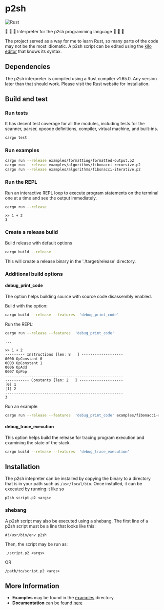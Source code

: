 # p2sh

![Rust](https://github.com/binoyjayan/p2sh/actions/workflows/rust.yml/badge.svg)

🦀 🦀 🦀 Interpreter for the p2sh programming language 🦀 🦀 🦀

The project served as a way for me to learn Rust, so many parts of the code may not be the most idiomatic.
A p2sh script can be edited using the [kilo editor](https://github.com/binoyjayan/kilo-rs/tree/main) that knows its syntax.

## Dependencies

The p2sh interpreter is compiled using a Rust compiler v1.65.0. Any version later than that should work.
Please visit the Rust website for installation.

## Build and test

### Run tests

It has decent test coverage for all the modules, including tests for
the scanner, parser, opcode definitions, compiler, virtual machine,
and built-ins.

```bash
cargo test
```

### Run examples

```bash
cargo run --release examples/formatting/formatted-output.p2
cargo run --release examples/algorithms/fibonacci-recursive.p2
cargo run --release examples/algorithms/fibonacci-iterative.p2
```

### Run the REPL

Run an interactive REPL loop to execute program statements
on the terminal one at a time and see the output immediately.

```bash
cargo run --release
```
```
>> 1 + 2
3
```


### Create a release build

Build release with default options

```bash
cargo build --release
```

This will create a release binary in the './target/release' directory.

### Additional build options

#### debug_print_code

The option helps building source with source code disassembly enabled.

Build with the option:

```bash
cargo build --release --features  'debug_print_code'
```

Run the REPL:

```bash
cargo run --release --features  'debug_print_code'
```
```
...

>> 1 + 2
--------- Instructions [len: 8   ] -------------------
0000 OpConstant 0
0003 OpConstant 1
0006 OpAdd
0007 OpPop
------------------------------------------------------
----------- Constants [len: 2   ] --------------------
[0] 1
[1] 2
------------------------------------------------------
3
```

Run an example:

```bash
cargo run --release --features  'debug_print_code' examples/fibonacci-recursive.p2
```

#### debug_trace_execution

This option helps build the release for tracing program execution and
examining the state of the stack.

```bash
cargo build --release --features  'debug_trace_execution'
```

## Installation

The p2sh intepreter can be installed by copying the binary to a directory
that is in your path such as `/usr/local/bin`. Once installed, it can be
executed by running it like so

```
p2sh script.p2 <args>
```

###  shebang

A p2sh script may also be executed using a shebang.
The first line of a p2sh script must be a line that looks like this:

```
#!/usr/bin/env p2sh
```

Then, the script may be run as:

```
./script.p2 <args>
```

OR

```
/path/to/script.p2 <args>
```

## More Information

- **Examples** may be found in the  [examples](./examples) directory
- **Documentation** can be found [here](./docs)
